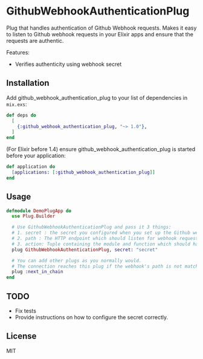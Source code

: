 # GithubWebhookAuthenticationPlug

Plug that handles authentication of Github Webhook requests.
Makes it easy to listen to Github webhook requests in your Elixir apps and ensure
that the requests are authentic.

Features:

* Verifies authenticity using webhook secret

## Installation

Add github_webhook_authentication_plug to your list of dependencies in `mix.exs`:

```elixir
def deps do
  [
    {:github_webhook_authentication_plug, "~> 1.0"},
  ]
end
```

(For Elixir before 1.4) ensure github_webhook_authentication_plug is started before your application:

```elixir
def application do
  [applications: [:github_webhook_authentication_plug]]
end
```

## Usage

```elixir
defmodule DemoPlugApp do
  use Plug.Builder

  # Use GithubWebhookAuthenticationPlug and pass it 3 things:
  # 1. secret : the secret you configured when you set up the Github webhook
  # 2. path : The HTTP endpoint which should listen for webhook requests
  # 3. action: Tuple containing the module and function which should handle the webhook payload
  plug GithubWebhookAuthenticationPlug, secret: "secret"

  # You can add other plugs as you normally would.
  # The connection reaches this plug if the webhook's path is not matched above.
  plug :next_in_chain
end
```

## TODO

* Fix tests
* Provide instructions on how to configure the secret correctly.

## License

MIT
